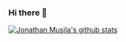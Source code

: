 ### Hi there 👋

[![Jonathan Musila's github stats](https://github-readme-stats.vercel.app/api?username=clean-G&count_private=true&show_icons=true&theme=dark)](https://github.com/clean-G/github-readme-stats)
